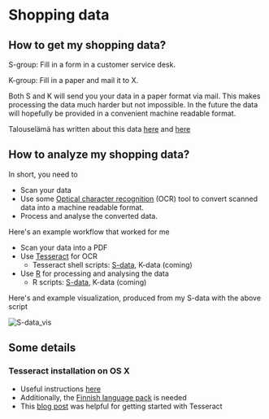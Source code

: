 # Shopping data

## How to get my shopping data?

S-group: Fill in a form in a customer service desk.

K-group: Fill in a paper and mail it to X.

Both S and K will send you your data in a paper format via mail. This makes processing the data much harder but not impossible. In the future the data will hopefully be provided in a convenient machine readable format.

Talouselämä has written about this data [here](http://www.taloussanomat.fi/yrittaja/2012/10/31/bonuskortti-paljastaa-nain-kauppias-arvioi-sinua/201240974/137) and [here](http://www.talouselama.fi/uutiset/yle+sryhma+tietaa+kantaasiakkaistaan+taman++kryhma+tietaa+paljon+enemman/a2173601)

## How to analyze my shopping data?

In short, you need to
* Scan your data 
* Use some [Optical character recognition](http://en.wikipedia.org/wiki/Optical_character_recognition) (OCR) tool to convert scanned data into a machine readable format. 
* Process and analyse the converted data.

Here's an example workflow that worked for me
* Scan your data into a PDF
* Use [Tesseract](https://code.google.com/p/tesseract-ocr/) for OCR
  * Tesseract shell scripts: [S-data](S-data_OCR.sh), K-data (coming)
* Use [R](http://www.r-project.org/) for processing and analysing the data
  * R scripts: [S-data](S-data_process.R), K-data (coming)
  
Here's and example visualization, produced from my S-data with the above script

![S-data_vis](https://raw.github.com/ouzor/mydata/master/shopping/S-data_Events_20130526.png)

## Some details

### Tesseract installation on OS X

* Useful instructions [here](http://blog.bobkuo.com/2011/02/installing-and-using-tesseract-2-04-on-mac-os-x-10-6-6-with-homebrew/)
* Additionally, the [Finnish language pack](https://code.google.com/p/tesseract-ocr/downloads/detail?name=tesseract-ocr-3.02.fin.tar.gz&can=2&q=) is needed
* This [blog post](http://elmargol.wordpress.com/2011/01/27/howto-scan-multiple-pages-to-a-pdf-file-and-ocr-using-tesseract-on-archlinux/) was helpful for getting started with Tesseract
